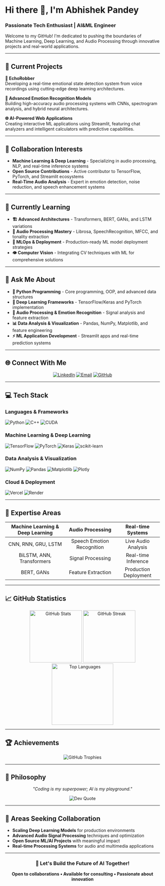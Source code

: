 # Hi there 👋, I'm Abhishek Pandey

### Passionate Tech Enthusiast | AI&ML Engineer
Welcome to my GitHub! I'm dedicated to pushing the boundaries of Machine Learning, Deep Learning, and Audio Processing through innovative projects and real-world applications.

---

## 🔭 Current Projects

**🎤 EchoRobber**  
Developing a real-time emotional state detection system from voice recordings using cutting-edge deep learning architectures.

**🧠 Advanced Emotion Recognition Models**  
Building high-accuracy audio processing systems with CNNs, spectrogram analysis, and hybrid neural architectures.

**🌐 AI-Powered Web Applications**  
Creating interactive ML applications using Streamlit, featuring chat analyzers and intelligent calculators with predictive capabilities.

---

## 🤝 Collaboration Interests

- **Machine Learning & Deep Learning** - Specializing in audio processing, NLP, and real-time inference systems
- **Open Source Contributions** - Active contributor to TensorFlow, PyTorch, and Streamlit ecosystems
- **Real-Time Audio Analysis** - Expert in emotion detection, noise reduction, and speech enhancement systems

---

## 🌱 Currently Learning

- **🏗️ Advanced Architectures** - Transformers, BERT, GANs, and LSTM variations
- **🎵 Audio Processing Mastery** - Librosa, SpeechRecognition, MFCC, and tonality extraction
- **🚀 MLOps & Deployment** - Production-ready ML model deployment strategies
- **👁️ Computer Vision** - Integrating CV techniques with ML for comprehensive solutions

---

## 💬 Ask Me About

- **🐍 Python Programming** - Core programming, OOP, and advanced data structures
- **🧠 Deep Learning Frameworks** - TensorFlow/Keras and PyTorch implementation
- **🎤 Audio Processing & Emotion Recognition** - Signal analysis and feature extraction
- **📊 Data Analysis & Visualization** - Pandas, NumPy, Matplotlib, and feature engineering
- **⚡ ML Application Development** - Streamlit apps and real-time prediction systems

---

## 🌐 Connect With Me

<div align="center">

[![LinkedIn](https://img.shields.io/badge/LinkedIn-0077B5?style=for-the-badge&logo=linkedin&logoColor=white)](https://linkedin.com/in/pandeyabhishek25)
[![Email](https://img.shields.io/badge/Email-D14836?style=for-the-badge&logo=gmail&logoColor=white)](mailto:pandeyabhishek8685@gmail.com)
[![GitHub](https://img.shields.io/badge/GitHub-100000?style=for-the-badge&logo=github&logoColor=white)](https://github.com/AbhishekPandey91)

</div>

---

## 💻 Tech Stack

### Languages & Frameworks
![Python](https://img.shields.io/badge/Python-3776AB?style=for-the-badge&logo=python&logoColor=white)
![C++](https://img.shields.io/badge/C++-00599C?style=for-the-badge&logo=c%2B%2B&logoColor=white)
![CUDA](https://img.shields.io/badge/CUDA-000000?style=for-the-badge&logo=nVIDIA&logoColor=green)

### Machine Learning & Deep Learning
![TensorFlow](https://img.shields.io/badge/TensorFlow-FF6F00?style=for-the-badge&logo=tensorflow&logoColor=white)
![PyTorch](https://img.shields.io/badge/PyTorch-EE4C2C?style=for-the-badge&logo=pytorch&logoColor=white)
![Keras](https://img.shields.io/badge/Keras-D00000?style=for-the-badge&logo=keras&logoColor=white)
![scikit-learn](https://img.shields.io/badge/scikit--learn-F7931E?style=for-the-badge&logo=scikit-learn&logoColor=white)

### Data Analysis & Visualization
![NumPy](https://img.shields.io/badge/NumPy-013243?style=for-the-badge&logo=numpy&logoColor=white)
![Pandas](https://img.shields.io/badge/Pandas-150458?style=for-the-badge&logo=pandas&logoColor=white)
![Matplotlib](https://img.shields.io/badge/Matplotlib-11557c?style=for-the-badge&logo=matplotlib&logoColor=white)
![Plotly](https://img.shields.io/badge/Plotly-3F4F75?style=for-the-badge&logo=plotly&logoColor=white)

### Cloud & Deployment
![Vercel](https://img.shields.io/badge/Vercel-000000?style=for-the-badge&logo=vercel&logoColor=white)
![Render](https://img.shields.io/badge/Render-46E3B7?style=for-the-badge&logo=render&logoColor=white)

---

## 🎯 Expertise Areas

<div align="center">

| **Machine Learning & Deep Learning** | **Audio Processing** | **Real-time Systems** |
|:---:|:---:|:---:|
| CNN, RNN, GRU, LSTM | Speech Emotion Recognition | Live Audio Analysis |
| BiLSTM, ANN, Transformers | Signal Processing | Real-time Inference |
| BERT, GANs | Feature Extraction | Production Deployment |

</div>

---

## 📈 GitHub Statistics

<div align="center">

<img src="https://github-readme-stats.vercel.app/api?username=AbhishekPandey91&theme=radical&hide_border=true&include_all_commits=true&count_private=true" alt="GitHub Stats" height="170"/>
<img src="https://nirzak-streak-stats.vercel.app/?user=AbhishekPandey91&theme=radical&hide_border=true" alt="GitHub Streak" height="170"/>

<img src="https://github-readme-stats.vercel.app/api/top-langs/?username=AbhishekPandey91&theme=radical&hide_border=true&include_all_commits=true&count_private=true&layout=compact" alt="Top Languages" height="200"/>

</div>

---

## 🏆 Achievements

<div align="center">

![GitHub Trophies](https://github-profile-trophy.vercel.app/?username=AbhishekPandey91&theme=radical&no-frame=true&no-bg=false&margin-w=4&column=4)

</div>

---

## 💭 Philosophy

<div align="center">

*"Coding is my superpower; AI is my playground."*

![Dev Quote](https://quotes-github-readme.vercel.app/api?type=horizontal&theme=radical)

</div>

---

## 🎯 Areas Seeking Collaboration

- **Scaling Deep Learning Models** for production environments
- **Advanced Audio Signal Processing** techniques and optimization
- **Open Source ML/AI Projects** with meaningful impact
- **Real-time Processing Systems** for audio and multimedia applications

---

<div align="center">

### 🚀 Let's Build the Future of AI Together!

**Open to collaborations • Available for consulting • Passionate about innovation**

</div>
